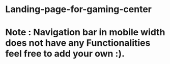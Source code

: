 # Landing-page-for-gaming-center
# Note : Navigation bar in mobile width does not have any Functionalities feel free to add your own :).
